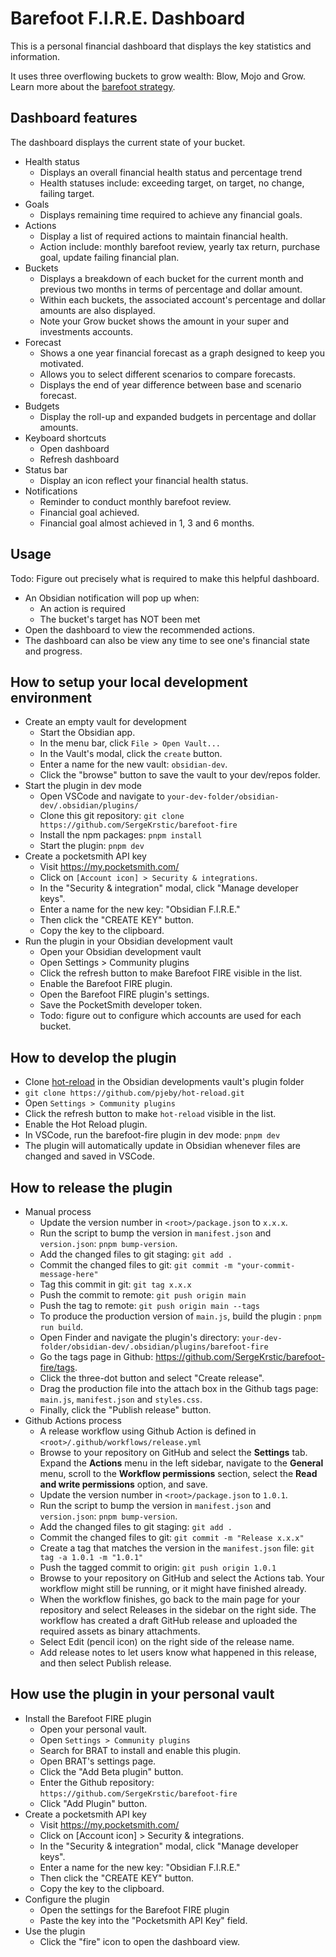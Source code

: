 # Barefoot F.I.R.E. Dashboard

This is a personal financial dashboard that displays the key statistics and information.

It uses three overflowing buckets to grow wealth: Blow, Mojo and Grow. Learn more about the [barefoot strategy](docs/barefoot-strategy.md).

## Dashboard features

The dashboard displays the current state of your bucket.

- Health status
  - Displays an overall financial health status and percentage trend
  - Health statuses include: exceeding target, on target, no change, failing target.
- Goals
  - Displays remaining time required to achieve any financial goals.
- Actions
  - Display a list of required actions to maintain financial health.
  - Action include: monthly barefoot review, yearly tax return, purchase goal, update failing financial plan.
- Buckets
  - Displays a breakdown of each bucket for the current month and previous two months in terms of percentage and dollar amount.
  - Within each buckets, the associated account's percentage and dollar amounts are also displayed.
  - Note your Grow bucket shows the amount in your super and investments accounts.
- Forecast
  - Shows a one year financial forecast as a graph designed to keep you motivated.
  - Allows you to select different scenarios to compare forecasts.
  - Displays the end of year difference between base and scenario forecast.
- Budgets
  - Display the roll-up and expanded budgets in percentage and dollar amounts.
- Keyboard shortcuts
  - Open dashboard
  - Refresh dashboard
- Status bar
  - Display an icon reflect your financial health status.
- Notifications
  - Reminder to conduct monthly barefoot review.
  - Financial goal achieved.
  - Financial goal almost achieved in 1, 3 and 6 months.

## Usage

Todo: Figure out precisely what is required to make this helpful dashboard.

- An Obsidian notification will pop up when:
  - An action is required
  - The bucket's target has NOT been met
- Open the dashboard to view the recommended actions.
- The dashboard can also be view any time to see one's financial state and progress.

## How to setup your local development environment

- Create an empty vault for development
  - Start the Obsidian app.
  - In the menu bar, click `File > Open Vault...`
  - In the Vault's modal, click the `create` button.
  - Enter a name for the new vault: `obsidian-dev`.
  - Click the "browse" button to save the vault to your dev/repos folder.
- Start the plugin in dev mode
  - Open VSCode and navigate to `your-dev-folder/obsidian-dev/.obsidian/plugins/`
  - Clone this git repository: `git clone https://github.com/SergeKrstic/barefoot-fire`
  - Install the npm packages: `pnpm install`
  - Start the plugin: `pnpm dev`
- Create a pocketsmith API key
  - Visit <https://my.pocketsmith.com/>
  - Click on `[Account icon] > Security & integrations`.
  - In the "Security & integration" modal, click "Manage developer keys".
  - Enter a name for the new key: "Obsidian F.I.R.E."
  - Then click the "CREATE KEY" button.
  - Copy the key to the clipboard.
- Run the plugin in your Obsidian development vault
  - Open your Obsidian development vault
  - Open Settings > Community plugins
  - Click the refresh button to make Barefoot FIRE visible in the list.
  - Enable the Barefoot FIRE plugin.
  - Open the  Barefoot FIRE plugin's settings.
  - Save the PocketSmith developer token.
  - Todo: figure out to configure which accounts are used for each bucket.

## How to develop the plugin

- Clone [hot-reload](https://github.com/pjeby/hot-reload.git) in the Obsidian developments vault's plugin folder
- `git clone https://github.com/pjeby/hot-reload.git`
- Open `Settings > Community plugins`
- Click the refresh button to make `hot-reload` visible in the list.
- Enable the Hot Reload plugin.
- In VSCode, run the barefoot-fire plugin in dev mode: `pnpm dev`
- The plugin will automatically update in Obsidian whenever files are changed and saved in VSCode.

## How to release the plugin

- Manual process
  - Update the version number in `<root>/package.json` to `x.x.x`.
  - Run the script to bump the version in `manifest.json` and `version.json`: `pnpm bump-version`.
  - Add the changed files to git staging: `git add .`
  - Commit the changed files to git: `git commit -m "your-commit-message-here"`
  - Tag this commit in git: `git tag x.x.x`
  - Push the commit to remote: `git push origin main`
  - Push the tag to remote: `git push origin main --tags`
  - To produce the production version of `main.js`, build the plugin : `pnpm run build`.
  - Open Finder and navigate the plugin's directory: `your-dev-folder/obsidian-dev/.obsidian/plugins/barefoot-fire`
  - Go the tags page in Github: <https://github.com/SergeKrstic/barefoot-fire/tags>.
  - Click the three-dot button and select "Create release".
  - Drag the production file into the attach box in the Github tags page: `main.js`, `manifest.json` and `styles.css`.
  - Finally, click the "Publish release" button.
- Github Actions process
  - A release workflow using Github Action is defined in `<root>/.github/workflows/release.yml`
  - Browse to your repository on GitHub and select the **Settings** tab. Expand the **Actions** menu in the left sidebar, navigate to the **General** menu, scroll to the **Workflow permissions** section, select the **Read and write permissions** option, and save.
  - Update the version number in `<root>/package.json` to `1.0.1`.
  - Run the script to bump the version in `manifest.json` and `version.json`: `pnpm bump-version`.
  - Add the changed files to git staging: `git add .`
  - Commit the changed files to git: `git commit -m "Release x.x.x"`
  - Create a tag that matches the version in the `manifest.json` file: `git tag -a 1.0.1 -m "1.0.1"`
  - Push the tagged commit to origin: `git push origin 1.0.1`
  - Browse to your repository on GitHub and select the Actions tab. Your workflow might still be running, or it might have finished already.
  - When the workflow finishes, go back to the main page for your repository and select Releases in the sidebar on the right side. The workflow has created a draft GitHub release and uploaded the required assets as binary attachments.
  - Select Edit (pencil icon) on the right side of the release name.
  - Add release notes to let users know what happened in this release, and then select Publish release.

## How use the plugin in your personal vault

- Install the Barefoot FIRE plugin
  - Open your personal vault.
  - Open `Settings > Community plugins`
  - Search for BRAT to install and enable this plugin.
  - Open BRAT's settings page.
  - Click the "Add Beta plugin" button.
  - Enter the Github repository: `https://github.com/SergeKrstic/barefoot-fire`
  - Click "Add Plugin" button.
- Create a pocketsmith API key
  - Visit <https://my.pocketsmith.com/>
  - Click on [Account icon] > Security & integrations.
  - In the "Security & integration" modal, click "Manage developer keys".
  - Enter a name for the new key: "Obsidian F.I.R.E."
  - Then click the "CREATE KEY" button.
  - Copy the key to the clipboard.
- Configure the plugin
  - Open the settings for the Barefoot FIRE plugin
  - Paste the key into the "Pocketsmith API Key" field.
- Use the plugin
  - Click the "fire" icon to open the dashboard view.
